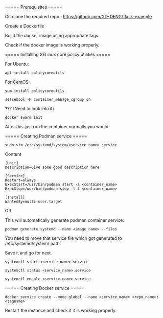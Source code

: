 ===== Prerequisites =====

Git clone the required repo : https://github.com/XD-DENG/flask-example

Create a Dockerfile

Build the docker image using appropriate tags.

Check if the docker image is working properly.

===== Installing SELinux core policy utilities =====

For Ubuntu:
```
apt install policycoreutils
```

For CentOS:
```
yum install policycoreutils
```

```
setsebool -P container_manage_cgroup on
```
??? (Need to look into it)
```
docker swarm init
```

After this just run the container normally you would.

===== Creating Podman service =====

```
sudo vim /etc/systemd/system/<service_name>.service
```
Content
```
[Unit]
Description=Give some good description here

[Service]
Restart=always
ExecStart=/usr/bin/podman start -a <container_name>
ExecStop=/usr/bin/podman stop -t 2 <container_name>

[Install]
WantedBy=multi-user.target
```

OR

This will automatically generate podman container service:
```
podman generate systemd --name <image_name> --files
```

You need to move that service file which got generated to /etc/systemd/system/ path.

Save it and go for next.

```
systemctl start <service_name>.service
```
```
systemctl status <service_name>.service
```
```
systemctl enable <service_name>.service
```

===== Creating Docker service =====

```
docker service create --mode global --name <service_name> <repo_name>:<tagname>
```

Restart the instance and check if it is working properly.
